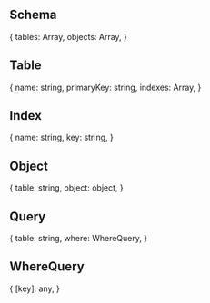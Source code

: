 Schema
------

{
  tables: Array<Table>,
  objects: Array<Object>,
}

Table
-----

{
  name: string,
  primaryKey: string,
  indexes: Array<Index>,
}

Index
-----

{
  name: string,
  key: string,
}

Object
------

{
  table: string,
  object: object,
}

Query
-----

{
  table: string,
  where: WhereQuery,
}

WhereQuery
----------

{
  [key]: any,
}

